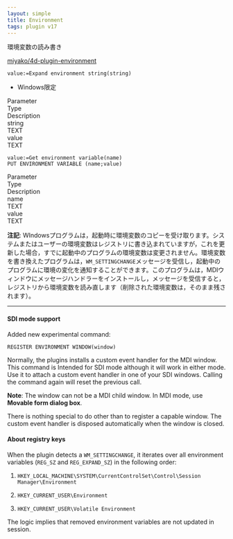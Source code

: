 ```yaml
---
layout: simple
title: Environment
tags: plugin v17
---
```


環境変数の読み書き

<!--more-->

[miyako/4d-plugin-environment](https://github.com/miyako/4d-plugin-environment/)

```4d
value:=Expand environment string(string)
```

* Windows限定

<div class="grid">
  <div class="syntax-th cell cell--2">Parameter</div>
  <div class="syntax-th cell cell--2">Type</div>
  <div class="syntax-th cell cell--8">Description</div>
  <div class="syntax-td cell cell--2">string</div>
  <div class="syntax-td cell cell--2">TEXT</div>
  <div class="syntax-td cell cell--8"></div>        
  <div class="syntax-td cell cell--2">value</div>
  <div class="syntax-td cell cell--2">TEXT</div>
  <div class="syntax-td cell cell--8"></div>   
</div>

```4d
value:=Get environment variable(name)
PUT ENVIRONMENT VARIABLE (name;value)
```

<div class="grid">
  <div class="syntax-th cell cell--2">Parameter</div>
  <div class="syntax-th cell cell--2">Type</div>
  <div class="syntax-th cell cell--8">Description</div>
  <div class="syntax-td cell cell--2">name</div>
  <div class="syntax-td cell cell--2">TEXT</div>
  <div class="syntax-td cell cell--8"></div>        
  <div class="syntax-td cell cell--2">value</div>
  <div class="syntax-td cell cell--2">TEXT</div>
  <div class="syntax-td cell cell--8"></div>   
</div>

**注記**: WIndowsプログラムは，起動時に環境変数のコピーを受け取ります。システムまたはユーザーの環境変数はレジストリに書き込まれていますが，これを更新した場合，すでに起動中のプログラムの環境変数は変更されません。環境変数を書き換えたプログラムは，``WM_SETTINGCHANGE``メッセージを受信し，起動中のプログラムに環境の変化を通知することができます。このプログラムは，MDIウィンドウにメッセージハンドラーをインストールし，メッセージを受信すると，レジストリから環境変数を読み直します（削除された環境変数は，そのまま残されます）。

---

#### SDI mode support

Added new experimental command:

```
REGISTER ENVIRONMENT WINDOW(window)
```

Normally, the plugins installs a custom event handler for the MDI window. This command is Intended for SDI mode although it will work in either mode. Use it to attach a custom event handler in one of your SDI windows. Calling the command again will reset the previous call. 

**Note**: The window can not be a MDI child window. In MDI mode, use **Movable form dialog box**.

There is nothing special to do other than to register a capable window. The custom event handler is disposed automatically when the window is closed.

#### About registry keys

When the plugin detects a ``WM_SETTINGCHANGE``, it iterates over all environment variables (``REG_SZ`` and ``REG_EXPAND_SZ``) in the following order:

1. ``HKEY_LOCAL_MACHINE\SYSTEM\CurrentControlSet\Control\Session Manager\Environment``

1. ``HKEY_CURRENT_USER\Environment``

1. ``HKEY_CURRENT_USER\Volatile Environment``

The logic implies that removed environment variables are not updated in session.

